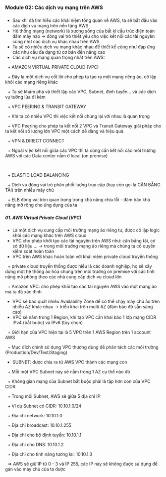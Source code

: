 ### **Module 02: Các dịch vụ mạng trên AWS**

##### 

* Sau khi đã tìm hiểu các khái niệm tổng quan về AWS, ta sẽ bắt đầu vào các dịch vụ mạng trên nền tảng AWS
* Hệ thống mạng (network) là xương sống của bất kì cấu trúc điện toán đám mây nào -> đóng vai trò thiết yếu cho việc kết nối các tài nguyên cũng như các dịch vụ khác nhau trên AWS
* Ta sẽ có nhiều dịch vụ mạng khác nhau để thiết kế cũng như đáp ứng các nhu cầu đa dạng từ cơ bản đến nâng cao
* Các dịch vụ mạng quan trọng nhất trên AWS:



&nbsp;	+ AMAZON VIRTUAL PRIVATE CLOUD (VPC)

&nbsp;		+ Đây là một dịch vụ cốt lõi cho phép ta tạo ra một mạng riêng ảo, cô lập khỏi các mạng riêng khác

&nbsp;		+ Ta sẽ khám phá và thiết lập các VPC, Subnet, định tuyến... và các dịch vụ tường lửa đi kèm



&nbsp;	+ VPC PEERING \& TRANSIT GATEWAY

&nbsp;		+ Khi ta có nhiều VPC thì việc kết nối chúng lại với nhau là quan trọng

&nbsp;		+ VPC Peering cho phép ta kết nối 2 VPC và Transit Gateway giải pháp cho ta kết nối số lượng lớn VPC một cách dễ dàng và hiệu quả



&nbsp;	+ VPN \& DIRECT CONNECT

&nbsp;		+ Ngoài việc kết nối giữa các VPC thì ta cũng cần kết nối các môi trường AWS với các Data center nằm ở local (on premise)

&nbsp;		

&nbsp;	+ ELASTIC LOAD BALANCING

&nbsp;		+ Dịch vụ đóng vai trò phân phối lượng truy cập (hay còn gọi là CÂN BẰNG TẢI) trên nhiều máy chủ

&nbsp;		+ ELB đóng vai tròn quan trọng trong khả năng chịu lỗi - đảm bảo khả năng mở rộng cho ứng dụng của ta

##### 

##### 01\. AWS Virtual Private Cloud (VPC)

* Là một dịch vụ cung cấp môi trường mạng ảo riêng tư, được cô lập logic khỏi các mạng khác trên AWS cloud
* VPC cho phép khởi tạo các tài nguyên trên AWS như: cân bằng tải, cơ sở dữ liệu ... -> trong môi trường mạng ảo riêng mà chúng ta có quyền kiểm soát hoàn toàn
* VPC trên AWS khác hoàn toàn với khái niệm private cloud truyền thống

&nbsp;	+ private cloud truyền thống được hiểu là các doanh nghiệp, họ sẽ xây dựng một hệ thống ảo hóa chung trên môi trường on premise với các tính năng mô phỏng theo các nhà cung cấp dịch vụ cloud lớn

&nbsp;	+ Amazon VPC: cho phép khỏi tạo các tài nguyên AWS vào một mạng ảo mà ta đã xác định



* VPC sẽ bao quát nhiều Availability Zone để có thể chạy máy chủ ảo trên nhiều AZ khác nhau -> triển khai trên multi AZ (đảm bảo độ sẵn sàng cao)
* VPC sẽ nằm trong 1 Region, khi tạo VPC cần khai báo 1 lớp mạng CIDR IPv4 (bắt buộc) và IPv6 (tùy chọn)

&nbsp;	+ Giới hạn của VPC hiện tại là 5 VPC trên 1 AWS Region trên 1 account AWS

&nbsp;	+ Mục đích chính sử dụng VPC thường dùng để phân tách các môi trường (Production/Dev/Test/Staging)

* SUBNET: được chia ra từ AWS VPC thành các mạng con

&nbsp;	+ Mỗi một VPC Subnet này sẽ nằm trong 1 AZ cụ thể nào đó

&nbsp;	+ Không gian mạng của Subnet bắt buộc phải là tập hơn con của VPC CIDR

&nbsp;	+ Trong mỗi Subnet, AWS sẽ giữa 5 địa chỉ IP:

&nbsp;		+ Ví dụ Subnet có CIDR: 10.10.1.0/24

&nbsp;			+ Địa chỉ network: 10.10.1.0

&nbsp;			+ Địa chỉ broadcast: 10.10.1.255

&nbsp;			+ Địa chỉ cho bộ định tuyến: 10.10.1.1

&nbsp;			+ Địa chỉ cho DNS: 10.10.1.2

&nbsp;			+ Địa chỉ cho tính năng tương lai: 10.10.1.3	

&nbsp;	=> AWS sẽ giữ IP từ 0 - 3 và IP 255, các IP này sẽ không được sử dụng để gán vào máy chủ của ta được



